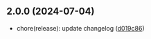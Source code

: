 ## 2.0.0 (2024-07-04)

* chore(release): update changelog ([d019c86](https://github.com/diskcloud/service/commit/d019c86))




